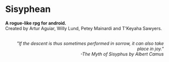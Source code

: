 Sisyphean
===================
<p>
<b>A rogue-like rpg for android.</b> <br>
Created by Artur Aguiar, Willy Lund, Petey Mainardi and T'Keyaha Sawyers.
</p>

<br>
<i>
<div align="right">
"If the descent is thus sometimes performed in sorrow, it can also take place in joy."
<br>
-The Myth of Sisyphus by Albert Camus
</div>
</i>